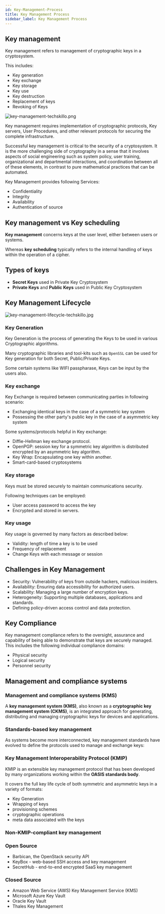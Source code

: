 ```yaml
---
id: Key-Management-Process
title: Key Management Process
sidebar_label: Key Management Process
---
```


## Key management

Key management refers to management of cryptographic keys in a cryptosystem. 

This includes:

- Key generation
- Key exchange
- Key storage 
- Key use
- Key destruction
- Replacement of keys
- Revoking of Keys

![key-management-techskillo.png](assets/key-management-techskillo.png)


Key management requires implementation of cryptographic protocols, Key servers, User Procedures, and other relevant protocols for securing the complete infrastructure.

Successful key management is critical to the security of a cryptosystem. It is the more challenging side of cryptography in a sense that it involves aspects of social engineering such as system policy, user training, organizational and departmental interactions, and coordination between all of these elements, in contrast to pure mathematical practices that can be automated.

Key Management provides following Services:

- Confidentiality
- Integrity
- Availability
- Authentication of source

## Key management vs Key scheduling

**Key management** concerns keys at the user level, either between users or systems. 

Whereas **key scheduling** typically refers to the internal handling of keys within the operation of a cipher.


## Types of keys

- **Secret Keys** used in Private Key Cryptosystem
- **Private Keys** and **Public Keys** used in Public Key Cryptosystem

## Key Management Lifecycle

![key-management-lifecycle-techskillo.jpg](assets/key-management-lifecycle-techskillo.jpg)

### Key Generation

Key Generation is the process of generating the Keys to be used in various Cryptographic algorithms.

Many cryptographic libraries and tool-kits such as `OpenSSL` can be used for Key generation for both Secret, Public/Private Keys.

Some certain systems like WIFI passpharase, Keys can be input by the users also.

### Key exchange

Key Exchange is required between communicating parties in following scenario:

- Exchanging identical keys in the case of a symmetric key system
- Possessing the other party's public key in the case of a asymmetric key system

Some systems/protocols helpful in Key exchange:

- Diffie-Hellman key exchange protocol.
- OpenPGP: session key for a symmetric key algorithm is distributed encrypted by an asymmetric key algorithm.
- Key Wrap: Encapsulating one key within another.
- Smart-card-based cryptosystems

### Key storage

Keys must be stored securely to maintain communications security. 

Following techniques can be employed:

- User access password to access the key
- Encrypted and stored in servers.

### Key usage 

Key usage is governed by many factors as described below:

- Validity: length of time a key is to be used
- Frequency of replacement
- Change Keys with each message or session

## Challenges in Key Management

- Security: Vulnerability of keys from outside hackers, malicious insiders.
- Availability: Ensuring data accessibility for authorized users.
- Scalability: Managing a large number of encryption keys.
- Heterogeneity: Supporting multiple databases, applications and standards.
- Defining policy-driven access control and data protection.

## Key Compliance

Key management compliance refers to the oversight, assurance and capability of being able to demonstrate that keys are securely managed. This includes the following individual compliance domains:

- Physical security
- Logical security
- Personnel security

## Management and compliance systems

### Management and compliance systems (KMS)

A **key management system (KMS)**, also known as a **cryptographic key management system (CKMS)**, is an integrated approach for generating, distributing and managing cryptographic keys for devices and applications.

### Standards-based key management

As systems become more interconnected, key management standards have evolved to define the protocols used to manage and exchange keys:

### Key Management Interoperability Protocol (KMIP)

KMIP is an extensible key management protocol that has been developed by many organizations working within the **OASIS standards body**.

It covers the full key life cycle of both symmetric and asymmetric keys in a variety of formats:

- Key Generation
- Wrapping of keys
- provisioning schemes
- cryptographic operations
- meta data associated with the keys

### Non-KMIP-compliant key management

### Open Source
- Barbican, the OpenStack security API
- KeyBox - web-based SSH access and key management
- SecretHub - end-to-end encrypted SaaS key management

### Closed Source

- Amazon Web Service (AWS) Key Management Service (KMS)
- Microsoft Azure Key Vault
- Oracle Key Vault
- Thales Key Management
